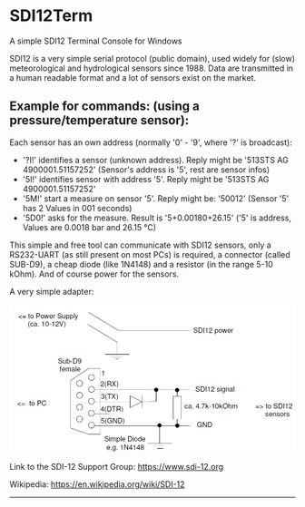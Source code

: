 # SDI12Term
 A simple SDI12 Terminal Console for Windows
 
SDI12 is a very simple serial protocol (public domain), used widely for (slow) meteorological and hydrological sensors since 1988.
Data are transmitted in a human readable format and a lot of sensors exist on the market.

## Example for commands: (using a pressure/temperature sensor): 
Each sensor has an own address (normally '0' - '9', where '?' is broadcast):
- '?I!'  identifies a sensor (unknown address). Reply might be '513STS AG  4900001.51157252<CR><LF>' (Sensor's address is '5', rest are sensor infos)
- '5I!'  identifies sensor with address '5'. Reply might be '513STS AG  4900001.51157252<CR><LF>'
- '5M!'  start a measure on sensor '5'. Reply might be: '50012<CR><LF>' (Sensor '5' has 2 Values in 001 seconds)
- '5D0!'  asks for the measure. Result is '5+0.00180+26.15<CR><LF>' ('5' is address, Values are 0.0018 bar and 26.15 °C)

This simple and free tool can communicate with SDI12 sensors, only a RS232-UART (as still present on most PCs) is required,
a connector (called SUB-D9), a cheap diode (like 1N4148) and a resistor (in the range 5-10 kOhm). And of course power for the sensors.

A very simple adapter:
 
!['Adapter'](./Img/connector.jpg "Adapter")


Link to the SDI-12 Support Group: https://www.sdi-12.org
 
Wikipedia: https://en.wikipedia.org/wiki/SDI-12

***
